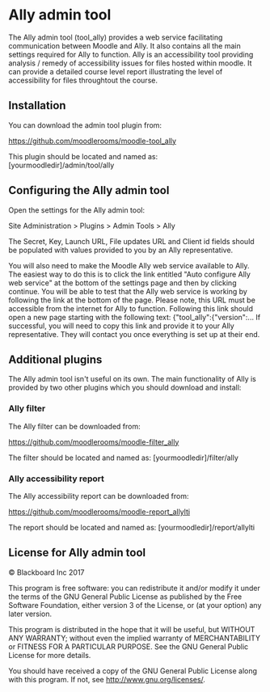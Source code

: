 # Ally admin tool

The Ally admin tool (tool_ally) provides a web service facilitating communication between Moodle and Ally. It also
contains all the main settings required for Ally to function. Ally is an accessibility tool providing analysis / remedy
of accessibility issues for files hosted within moodle. It can provide a detailed course level report illustrating the
level of accessibility for files throughtout the course.

## Installation

You can download the admin tool plugin from:

https://github.com/moodlerooms/moodle-tool_ally

This plugin should be located and named as:
 [yourmoodledir]/admin/tool/ally

## Configuring the Ally admin tool

Open the settings for the Ally admin tool:

Site Administration > Plugins > Admin Tools > Ally

The Secret, Key, Launch URL, File updates URL and Client id fields should be populated with values provided to you by an
Ally representative.

You will also need to make the Moodle Ally web service available to Ally. The easiest way to do this is to click the
link entitled "Auto configure Ally web service" at the bottom of the settings page and then by clicking continue. You
will be able to test that the Ally web service is working by following the link at the bottom of the page. Please note,
this URL must be accessible from the internet for Ally to function. Following this link should open a new page starting
with the following text:
{"tool_ally":{"version":...
If successful, you will need to copy this link and provide it to your Ally representative. They will contact you once
everything is set up at their end.

## Additional plugins

The Ally admin tool isn't useful on its own. The main functionality of Ally is provided by two other plugins which you
should download and install:

### Ally filter

The Ally filter can be downloaded from:

https://github.com/moodlerooms/moodle-filter_ally

The filter should be located and named as:
 [yourmoodledir]/filter/ally
 
### Ally accessibility report

The Ally accessibility report can be downloaded from:
 
https://github.com/moodlerooms/moodle-report_allylti
 
The report should be located and named as:
 [yourmoodledir]/report/allylti
 
## License for Ally admin tool

© Blackboard Inc 2017

This program is free software: you can redistribute it and/or modify it under
the terms of the GNU General Public License as published by the Free Software
Foundation, either version 3 of the License, or (at your option) any later
version.

This program is distributed in the hope that it will be useful, but WITHOUT ANY
WARRANTY; without even the implied warranty of MERCHANTABILITY or FITNESS FOR A
PARTICULAR PURPOSE.  See the GNU General Public License for more details.

You should have received a copy of the GNU General Public License along with
this program.  If not, see <http://www.gnu.org/licenses/>.
